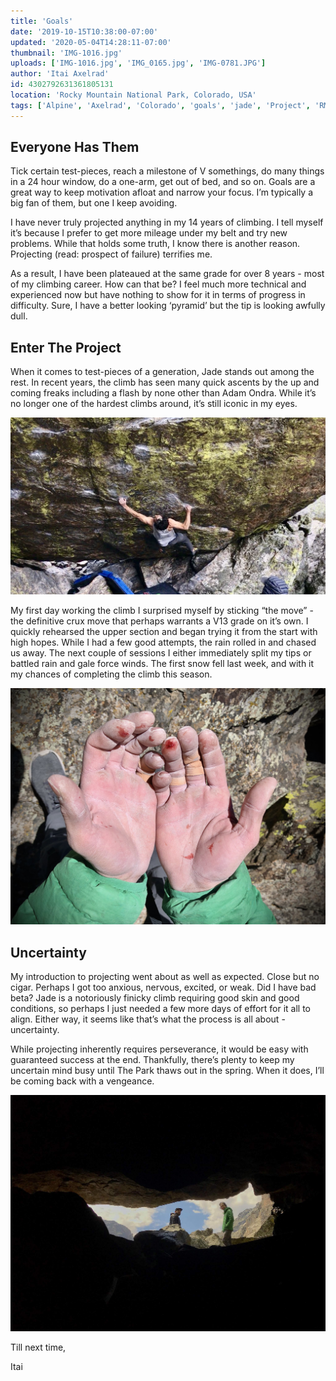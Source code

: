 ```yaml
---
title: 'Goals'
date: '2019-10-15T10:38:00-07:00'
updated: '2020-05-04T14:28:11-07:00'
thumbnail: 'IMG-1016.jpg'
uploads: ['IMG-1016.jpg', 'IMG_0165.jpg', 'IMG-0781.JPG']
author: 'Itai Axelrad'
id: 4302792631361805131
location: 'Rocky Mountain National Park, Colorado, USA'
tags: ['Alpine', 'Axelrad', 'Colorado', 'goals', 'jade', 'Project', 'RMNP', 'v14']
---
```


## Everyone Has Them

Tick certain test-pieces, reach a milestone of V somethings, do many things in a 24 hour window, do a one-arm, get out of bed, and so on. Goals are a great way to keep motivation afloat and narrow your focus. I’m typically a big fan of them, but one I keep avoiding.

I have never truly projected anything in my 14 years of climbing. I tell myself it’s because I prefer to get more mileage under my belt and try new problems. While that holds some truth, I know there is another reason. Projecting (read: prospect of failure) terrifies me.

As a result, I have been plateaued at the same grade for over 8 years - most of my climbing career. How can that be? I feel much more technical and experienced now but have nothing to show for it in terms of progress in difficulty. Sure, I have a better looking ‘pyramid’ but the tip is looking awfully dull.

## Enter The Project

When it comes to test-pieces of a generation, Jade stands out among the rest. In recent years, the climb has seen many quick ascents by the up and coming freaks including a flash by none other than Adam Ondra. While it’s no longer one of the hardest climbs around, it’s still iconic in my eyes.

![The Move](uploads/IMG-1016.jpg)

My first day working the climb I surprised myself by sticking “the move” - the definitive crux move that perhaps warrants a V13 grade on it’s own. I quickly rehearsed the upper section and began trying it from the start with high hopes. While I had a few good attempts, the rain rolled in and chased us away. The next couple of sessions I either immediately split my tips or battled rain and gale force winds. The first snow fell last week, and with it my chances of completing the climb this season.

![Jade: 1 | Itai: 0](uploads/IMG_0165.jpg)

## Uncertainty

My introduction to projecting went about as well as expected. Close but no cigar. Perhaps I got too anxious, nervous, excited, or weak. Did I have bad beta? Jade is a notoriously finicky climb requiring good skin and good conditions, so perhaps I just needed a few more days of effort for it all to align. Either way, it seems like that’s what the process is all about - uncertainty.

While projecting inherently requires perseverance, it would be easy with guaranteed success at the end. Thankfully, there’s plenty to keep my uncertain mind busy until The Park thaws out in the spring. When it does, I’ll be coming back with a vengeance.

![From darkness into light](uploads/IMG-0781.JPG)

Till next time,

Itai
